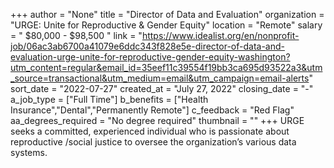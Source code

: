 +++
author = "None"
title = "Director of Data and Evaluation"
organization = "URGE: Unite for Reproductive & Gender Equity"
location = "Remote"
salary = " $80,000 - $98,500 "
link = "https://www.idealist.org/en/nonprofit-job/06ac3ab6700a41079e6ddc343f828e5e-director-of-data-and-evaluation-urge-unite-for-reproductive-gender-equity-washington?utm_content=regular&email_id=35eef11c39554f19bb3ca695d93522a3&utm_source=transactional&utm_medium=email&utm_campaign=email-alerts"
sort_date = "2022-07-27"
created_at = "July 27, 2022"
closing_date = "-"
a_job_type = ["Full Time"]
b_benefits = ["Health Insurance","Dental","Permanently Remote"]
c_feedback = "Red Flag"
aa_degrees_required = "No degree required"
thumbnail = ""
+++
URGE seeks a committed, experienced individual who is passionate about reproductive /social justice to oversee the organization’s various data systems.  

